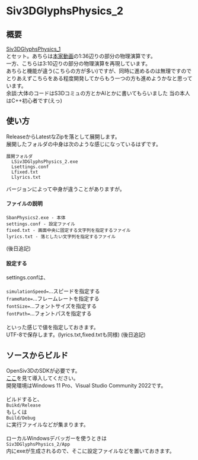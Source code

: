 # Siv3DGlyphsPhysics_2  
  
## 概要  
[Siv3DGlyphsPhysics_1](https://github.com/0x-sinsu/Siv3DGlyphsPhysics_1)  
とセット。あちらは[本家動画](https://www.youtube.com/watch?v=7CUpc5K1li4)の1:36辺りの部分の物理演算です。  
一方、こちらは3:10辺りの部分の物理演算を再現しています。  
あちらと機能が違う(こちらの方が多い)ですが、同時に進めるのは無理ですのでとりあえずこちらをある程度開発してからもう一つの方も進めようかなと思っています。  
余談:大体のコードはS3Dコミュの方とかAIとかに書いてもらいました  当の本人はC++初心者です(えっ)  
  
## 使い方  
ReleaseからLatestなZipを落として展開します。  
展開したフォルダの中身は次のような感じになっているはずです。  
  
    展開フォルダ
      LSiv3DGlyphsPhysics_2.exe
      Lsettings.conf
      Lfixed.txt
      Llyrics.txt
バージョンによって中身が違うことがありますが。  
#### ファイルの説明  
    SbanPhysics2.exe - 本体  
    settings.conf - 設定ファイル  
    fixed.txt - 画面中央に固定する文字列を指定するファイル  
    lyrics.txt - 落としたい文字列を指定するファイル  
(後日追記)
  
#### 設定する  
settings.confは、<br><br>
`simulationSpeed=`...スピードを指定する  
`frameRate=`...フレームレートを指定する  
`fontSize=`...フォントサイズを指定する  
`fontPath=`...フォントパスを指定する<br><br>
といった感じで値を指定しておきます。  
UTF-8で保存します。(lyrics.txt,fixed.txtも同様)
(後日追記)
  
## ソースからビルド  
OpenSiv3DのSDKが必要です。  
[ここ](https://siv3d.github.io/ja-jp/)を見て導入してください。  
開発環境はWindows 11 Pro、Visual Studio Community 2022です。<br><br>
ビルドすると、  
`Buikd/Release`  
もしくは  
`Build/Debug`  
に実行ファイルなどが集まります。<br><br>
ローカルWindowsデバッガーを使うときは  
`Siv3DGlyphsPhysics_2/App`  
内にexeが生成されるので、そこに設定ファイルなどを置いておきます。
